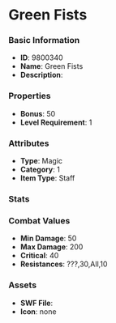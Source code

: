 # Green Fists



### Basic Information

- **ID**: 9800340
- **Name**: Green Fists
- **Description**: 

### Properties

- **Bonus**: 50
- **Level Requirement**: 1

### Attributes

- **Type**: Magic     
- **Category**: 1
- **Item Type**: Staff

### Stats


### Combat Values

- **Min Damage**: 50
- **Max Damage**: 200
- **Critical**: 40
- **Resistances**: ???,30,All,10

### Assets

- **SWF File**: 
- **Icon**: none

